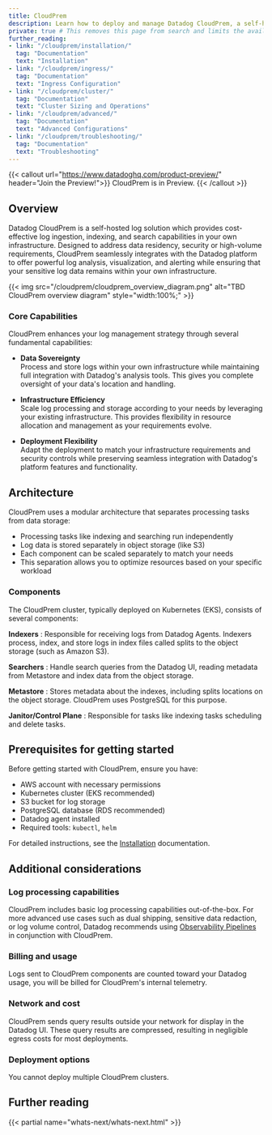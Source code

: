```yaml
---
title: CloudPrem
description: Learn how to deploy and manage Datadog CloudPrem, a self-hosted log solution for cost-effective log ingestion, indexing, and search capabilities
private: true # This removes this page from search and limits the availability of this doc to only those that have the link
further_reading:
- link: "/cloudprem/installation/"
  tag: "Documentation"
  text: "Installation"
- link: "/cloudprem/ingress/"
  tag: "Documentation"
  text: "Ingress Configuration"
- link: "/cloudprem/cluster/"
  tag: "Documentation"
  text: "Cluster Sizing and Operations"
- link: "/cloudprem/advanced/"
  tag: "Documentation"
  text: "Advanced Configurations"
- link: "/cloudprem/troubleshooting/"
  tag: "Documentation"
  text: "Troubleshooting"
---
```


<!-- Does the product have a form for early access? If not, remove this callout -->
{{< callout url="https://www.datadoghq.com/product-preview/" header="Join the Preview!">}}
  CloudPrem is in Preview.
{{< /callout >}}

## Overview

Datadog CloudPrem is a self-hosted log solution which provides cost-effective log ingestion, indexing, and search capabilities in your own infrastructure. Designed to address data residency, security or high-volume requirements, CloudPrem seamlessly integrates with the Datadog platform to offer powerful log analysis, visualization, and alerting while ensuring that your sensitive log data remains within your own infrastructure.

{{< img src="/cloudprem/cloudprem_overview_diagram.png" alt="TBD CloudPrem overview diagram" style="width:100%;" >}}

### Core Capabilities
<!-- This sections was populated with Cursor, we can delete if it's not relevant -->

CloudPrem enhances your log management strategy through several fundamental capabilities:
- **Data Sovereignty**<br>
  Process and store logs within your own infrastructure while maintaining full integration with Datadog's analysis tools. This gives you complete oversight of your data's location and handling.

- **Infrastructure Efficiency**<br>
  Scale log processing and storage according to your needs by leveraging your existing infrastructure. This provides flexibility in resource allocation and management as your requirements evolve.

- **Deployment Flexibility**<br>
  Adapt the deployment to match your infrastructure requirements and security controls while preserving seamless integration with Datadog's platform features and functionality.

## Architecture

CloudPrem uses a modular architecture that separates processing tasks from data storage:

- Processing tasks like indexing and searching run independently
- Log data is stored separately in object storage (like S3)
- Each component can be scaled separately to match your needs
- This separation allows you to optimize resources based on your specific workload

<!-- {{< img src="path/to/your/image-name-here.png" alt="TBD CloudPrem architecture and component diagram" style="width:100%;" >}} -->

### Components

The CloudPrem cluster, typically deployed on Kubernetes (EKS), consists of several components:

**Indexers**
: Responsible for receiving logs from Datadog Agents. Indexers process, index, and store logs in index files called splits to the object storage (such as Amazon S3).

**Searchers**
: Handle search queries from the Datadog UI, reading metadata from Metastore and index data from the object storage.

**Metastore**
: Stores metadata about the indexes, including splits locations on the object storage. CloudPrem uses PostgreSQL for this purpose.

**Janitor/Control Plane**
: Responsible for tasks like indexing tasks scheduling and delete tasks.


## Prerequisites for getting started

Before getting started with CloudPrem, ensure you have:

- AWS account with necessary permissions
- Kubernetes cluster (EKS recommended)
- S3 bucket for log storage
- PostgreSQL database (RDS recommended)
- Datadog agent installed
- Required tools: `kubectl`, `helm`

For detailed instructions, see the [Installation][2] documentation.

## Additional considerations

### Log processing capabilities

CloudPrem includes basic log processing capabilities out-of-the-box. For more advanced use cases such as dual shipping, sensitive data redaction, or log volume control, Datadog recommends using [Observability Pipelines][3] in conjunction with CloudPrem.

### Billing and usage

Logs sent to CloudPrem components are counted toward your Datadog usage, you will be billed for CloudPrem's internal telemetry.

### Network and cost

CloudPrem sends query results outside your network for display in the Datadog UI. These query results are compressed, resulting in negligible egress costs for most deployments.

### Deployment options

You cannot deploy multiple CloudPrem clusters.

## Further reading

{{< partial name="whats-next/whats-next.html" >}}

[1]: https://kubernetes-sigs.github.io/aws-load-balancer-controller/latest/deploy/installation/ 
[2]: /cloudprem/installation/
[3]: /observability_pipelines/